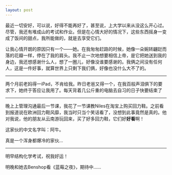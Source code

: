 ```yaml
---
layout: post
---
```

最近一切安好，可以说，好得不能再好了，甚至说，上大学以来从没这么开心过。尽管，我还有堆成山的考试和作业。但是在心情大好的情况下，这些东西摇身一变成了饭间的甜点，我所能做的，就是去享受它们。

让我心情开朗的原因只有一个——她。在我匆匆赶路的时候，她像一朵婉转翩跹而落的花瓣一样，停在了我的肩头。我不止一次地想要相信上帝，是它把她送到我的身边，我还想感谢什么人，想了一圈儿，好像没谁要感谢的。我俩之间没有任何人，这是一件好事，就算世界上只剩下我们俩，好像也没什么大不了的。

* * *

两个月前老妈得一iPad，不肯给我。昨日老爸又得一个，在我百般声泪俱下的要求下，她终于答应让我用了。每天背着几公斤重的电脑去自习的日子快要结束了

* * *

晚上上管理沟通最后一节课，我花了一节课教Niles在淘宝上购买回力鞋。之前看到报道说在欧洲回力鞋风靡，我当时只当个笑话看了，没想到此事竟然是真的。他对我说，他的朋友从云南游玩回来，买了好多回力鞋，它们好**好看**啊！

这家伙的中文名字叫：阿牛。

真是一个浑身都爆冷的家伙…

* * *

明早结构化学考试，祝我好运！

明晚和她去Benshop看《蓝莓之夜》，期待中……